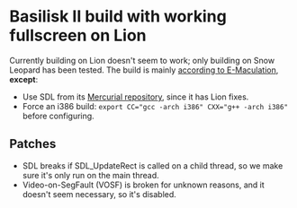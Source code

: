 Basilisk II build with working fullscreen on Lion
====

Currently building on Lion doesn't seem to work; only building on Snow Leopard has been tested. The build is mainly [according to E-Maculation](http://www.emaculation.com/doku.php/compiling_sheepshaver_basilisk), **except**:

* Use SDL from its [Mercurial repository](http://www.libsdl.org/hg.php), since it has Lion fixes.
* Force an i386 build: `export CC="gcc -arch i386" CXX="g++ -arch i386"` before configuring.

Patches
---

* SDL breaks if SDL_UpdateRect is called on a child thread, so we make sure it's only run on the main thread.
* Video-on-SegFault (VOSF) is broken for unknown reasons, and it doesn't seem necessary, so it's disabled.
